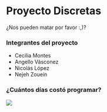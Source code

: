 # Proyecto Discretas
¿Nos pueden matar por favor :,)?
### Integrantes del proyecto
- Cecilia Montes
- Angello Vásconez
- Nicolás López
- Nejeh Zouein
### ¿Cuántos días costó programar?
![](https://encrypted-tbn0.gstatic.com/images?q=tbn:ANd9GcQrKgX74mTwgcjvuL6wytlzBbMpmBxe-v4N8A&s)
